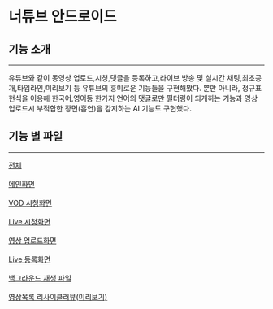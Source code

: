 # 너튜브 안드로이드


## 기능 소개
---
유튜브와 같이 동영상 업로드,시청,댓글을 등록하고,라이브 방송 및 실시간 채팅,최초공개,타임라인,미리보기 등 유튜브의 흥미로운 기능들을 구현해봤다.
뿐만 아니라, 정규표현식을 이용해 한국어,영어등 한가지 언어의 댓글로만 필터링이 되게하는 기능과 영상 업로드시 부적합한 장면(흡연)을 감지하는 AI 기능도 구현했다.

## 기능 별 파일
---

  <a href="https://github.com/DalioKim/nuTube_adndroid/tree/master/app/src/main/java/com/example/youtube">전체</a></br></br>
  <a href="https://github.com/DalioKim/nuTube_adndroid/blob/master/app/src/main/java/com/example/youtube/MainActivity.java">메인화면</a></br></br>
  <a href="https://github.com/DalioKim/nuTube_adndroid/blob/master/app/src/main/java/com/example/youtube/VideoActivity.java">VOD 시청화면</a></br></br>
  <a href="https://github.com/DalioKim/nuTube_adndroid/blob/master/app/src/main/java/com/example/youtube/WatchingActivity.java">Live 시청화면</a></br></br>
  <a href="https://github.com/DalioKim/nuTube_adndroid/blob/master/app/src/main/java/com/example/youtube/UploadActivity.java">영상 업로드화면</a></br></br>
  <a href="https://github.com/DalioKim/nuTube_adndroid/blob/master/app/src/main/java/com/example/youtube/UploadLiveActivity.java">Live 등록화면</a></br></br>
  <a href="https://github.com/DalioKim/nuTube_adndroid/blob/master/app/src/main/java/com/example/youtube/BackgroundService.java">백그라운드 재생 파일</a></br></br>
  <a href="https://github.com/DalioKim/nuTube_adndroid/blob/master/app/src/main/java/com/example/youtube/ExoPlayerRecyclerView.java">영상목록 리사이클러뷰(미리보기)</a></br></br>

  
  

